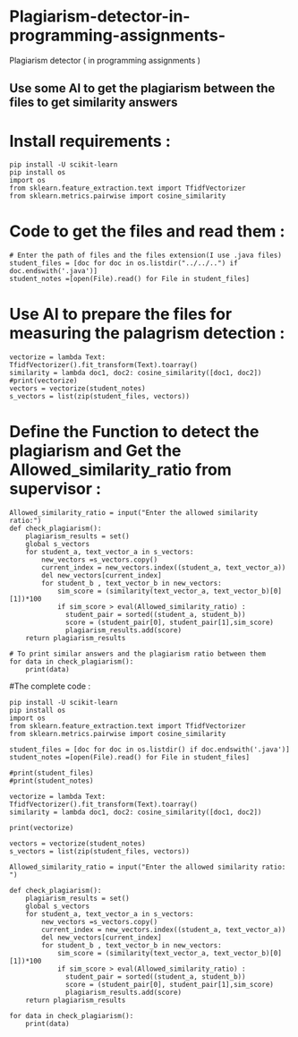 # Plagiarism-detector-in-programming-assignments-
Plagiarism detector ( in programming assignments )
## Use some AI to get the plagiarism between the files to get similarity answers

# Install requirements :
    pip install -U scikit-learn
    pip install os
    import os
    from sklearn.feature_extraction.text import TfidfVectorizer
    from sklearn.metrics.pairwise import cosine_similarity
    
# Code to get the files and read them :
    # Enter the path of files and the files extension(I use .java files)
    student_files = [doc for doc in os.listdir("../../..") if doc.endswith('.java')]
    student_notes =[open(File).read() for File in student_files]

# Use AI to prepare the files for measuring the palagrism detection :
    vectorize = lambda Text: TfidfVectorizer().fit_transform(Text).toarray()
    similarity = lambda doc1, doc2: cosine_similarity([doc1, doc2])
    #print(vectorize)
    vectors = vectorize(student_notes)
    s_vectors = list(zip(student_files, vectors))

# Define the Function to detect the plagiarism and Get the Allowed_similarity_ratio from supervisor :
    Allowed_similarity_ratio = input("Enter the allowed similarity ratio:")
    def check_plagiarism():
        plagiarism_results = set()
        global s_vectors
        for student_a, text_vector_a in s_vectors:
            new_vectors =s_vectors.copy()
            current_index = new_vectors.index((student_a, text_vector_a))
            del new_vectors[current_index]
            for student_b , text_vector_b in new_vectors:
                sim_score = (similarity(text_vector_a, text_vector_b)[0][1])*100
                if sim_score > eval(Allowed_similarity_ratio) :
                  student_pair = sorted((student_a, student_b))
                  score = (student_pair[0], student_pair[1],sim_score)
                  plagiarism_results.add(score)
        return plagiarism_results
    
    # To print similar answers and the plagiarism ratio between them
    for data in check_plagiarism():
        print(data)
        
#The complete code :

    pip install -U scikit-learn
    pip install os
    import os
    from sklearn.feature_extraction.text import TfidfVectorizer
    from sklearn.metrics.pairwise import cosine_similarity
    
    student_files = [doc for doc in os.listdir() if doc.endswith('.java')]
    student_notes =[open(File).read() for File in student_files]
    
    #print(student_files)
    #print(student_notes)
    
    vectorize = lambda Text: TfidfVectorizer().fit_transform(Text).toarray()
    similarity = lambda doc1, doc2: cosine_similarity([doc1, doc2])
    
    print(vectorize)
    
    vectors = vectorize(student_notes)
    s_vectors = list(zip(student_files, vectors))
    
    Allowed_similarity_ratio = input("Enter the allowed similarity ratio: ")
    
    def check_plagiarism():
        plagiarism_results = set()
        global s_vectors
        for student_a, text_vector_a in s_vectors:
            new_vectors =s_vectors.copy()
            current_index = new_vectors.index((student_a, text_vector_a))
            del new_vectors[current_index]
            for student_b , text_vector_b in new_vectors:
                sim_score = (similarity(text_vector_a, text_vector_b)[0][1])*100
                if sim_score > eval(Allowed_similarity_ratio) :
                  student_pair = sorted((student_a, student_b))
                  score = (student_pair[0], student_pair[1],sim_score)
                  plagiarism_results.add(score)
        return plagiarism_results

    for data in check_plagiarism():
        print(data)



   
